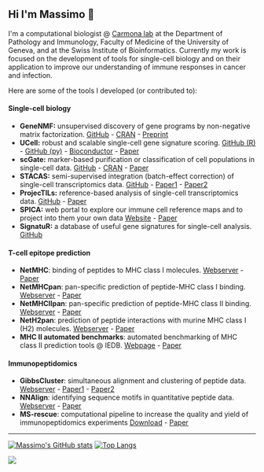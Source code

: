 ## Hi I'm Massimo 👋

I'm a computational biologist @ [Carmona lab](https://github.com/carmonalab) at the Department of Pathology and Immunology, Faculty of Medicine of the University of Geneva, and at the Swiss Institute of Bioinformatics. Currently my work is focused on the development of tools for single-cell biology and on their application to improve our understanding of immune responses in cancer and infection.

Here are some of the tools I developed (or contributed to):

#### Single-cell biology

* **GeneNMF:** unsupervised discovery of gene programs by non-negative matrix factorization. [GitHub](https://github.com/carmonalab/GeneNMF) - [CRAN](https://CRAN.R-project.org/package=GeneNMF) - [Preprint](https://doi.org/10.1101/2024.05.31.596823)
* **UCell:** robust and scalable single-cell gene signature scoring. [GitHub (R)](https://github.com/carmonalab/UCell) - [GitHub (py)](https://github.com/carmonalab/pyUCell) - [Bioconductor](https://bioconductor.org/packages/UCell) - [Paper](https://doi.org/10.1016/j.csbj.2021.06.043)
* **scGate:** marker-based purification or classification of cell populations in single-cell data. [GitHub](https://github.com/carmonalab/scGate) - [CRAN](https://CRAN.R-project.org/package=scGate) - [Paper](https://doi.org/10.1093/bioinformatics/btac141)
* **STACAS:** semi-supervised integration (batch-effect correction) of single-cell transcriptomics data. [GitHub](https://github.com/carmonalab/STACAS) - [Paper1](https://www.nature.com/articles/s41467-024-45240-z) - [Paper2](https://doi.org/10.1093/bioinformatics/btaa755)
* **ProjecTILs:** reference-based analysis of single-cell transcriptomics data. [GitHub](https://github.com/carmonalab/ProjecTILs) - [Paper](https://www.nature.com/articles/s41467-021-23324-4)
* **SPICA:** web portal to explore our immune cell reference maps and to project into them your own data [Website](https://spica.unil.ch/) - [Paper](https://doi.org/10.1093/nar/gkab1055)
* **SignatuR:** a database of useful gene signatures for single-cell analysis. [GitHub](https://github.com/carmonalab/SignatuR)

#### T-cell epitope prediction

* **NetMHC**: binding of peptides to MHC class I molecules. [Webserver](https://services.healthtech.dtu.dk/services/NetMHC-4.0/) - [Paper](https://doi.org/10.1093/bioinformatics/btv639)
* **NetMHCpan**: pan-specific prediction of peptide-MHC class I binding. [Webserver](https://services.healthtech.dtu.dk/services/NetMHCpan-4.1/) - [Paper](https://link.springer.com/article/10.1186/s13073-016-0288-x) 
* **NetMHCIIpan**: pan-specific prediction of peptide-MHC class II binding. [Webserver](https://services.healthtech.dtu.dk/services/NetMHCIIpan-4.1/) - [Paper](https://link.springer.com/article/10.1007/s00251-015-0873-y)
* **NetH2pan**: prediction of peptide interactions with murine MHC class I (H2) molecules. [Webserver](https://services.healthtech.dtu.dk/services/NetH2pan-1.0/) - [Paper](https://doi.org/10.1158/2326-6066.CIR-17-0298)
* **MHC II automated benchmarks**: automated benchmarking of MHC class II prediction tools @ IEDB. [Webpage](http://tools.iedb.org/auto_bench/mhcii/weekly/) - [Paper](https://doi.org/10.1093/bioinformatics/btx820)

#### Immunopeptidomics
* **GibbsCluster**: simultaneous alignment and clustering of peptide data. [Webserver](https://services.healthtech.dtu.dk/services/GibbsCluster-2.0/) - [Paper1](https://doi.org/10.1093/nar/gkx248) - [Paper2](doi.org/10.1093/bioinformatics/bts621)
* **NNAlign**: identifying sequence motifs in quantitative peptide data. [Webserver](https://services.healthtech.dtu.dk/services/NNAlign-2.0/) - [Paper](https://doi.org/10.1093/nar/gkx276)
* **MS-rescue**: computational pipeline to increase the quality and yield of immunopeptidomics experiments  [Download](https://services.healthtech.dtu.dk/cgi-bin/sw_request?software=msrescue&version=1.1&packageversion=1.1a&platform=Linux) - [Paper]( https://doi.org/10.1002/pmic.201800357)  

---

[![Massimo's GitHub stats](https://github-readme-stats-one-bice.vercel.app/api?username=mass-a&show=discussions_started,discussions_answered&show_icons=true&include_all_commits=true&count_private=true&role=OWNER,ORGANIZATION_MEMBER,COLLABORATOR&theme=dark)](https://github.com/anuraghazra/github-readme-stats)
[![Top Langs](https://github-readme-stats-one-bice.vercel.app/api/top-langs/?username=mass-a&langs_count=10&layout=compact&role=OWNER,ORGANIZATION_MEMBER,COLLABORATOR&theme=dark)](https://github.com/anuraghazra/github-readme-stats)

![](https://komarev.com/ghpvc/?username=mass-a&base=100)
